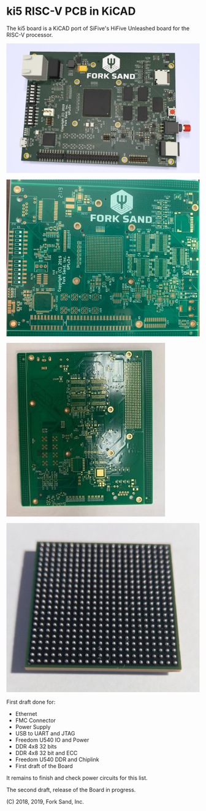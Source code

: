 # ki5 RISC-V PCB in KiCAD

The ki5 board is a KiCAD port of SiFive's HiFive Unleashed board for the
RISC-V processor.

![ki5 pic](pics/ki5.png)

![ki5 board pic](pics/ki5-board.jpg)

![ki5 board reverse pic](pics/ki5-board-reverse.jpg)

![reballed cpu pic](pics/cpu-reballed.jpg)

First draft done for:

* Ethernet
* FMC Connector
* Power Supply
* USB to UART and JTAG
* Freedom U540 IO and Power
* DDR 4x8 32 bits
* DDR 4x8 32 bit and ECC
* Freedom U540 DDR and Chiplink
* First draft of the Board

It remains to finish and check power circuits for this list.

The second draft, release of the Board in progress.


(C) 2018, 2019, Fork Sand, Inc.

